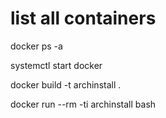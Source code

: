 # list all containers
docker ps -a 


systemctl start docker

docker build -t archinstall .

docker run --rm -ti archinstall bash

